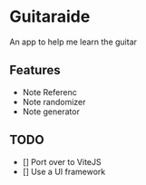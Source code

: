 # Guitaraide

An app to help me learn the guitar

## Features

- Note Referenc
- Note randomizer
- Note generator

## TODO

- [] Port over to ViteJS
- [] Use a UI framework
